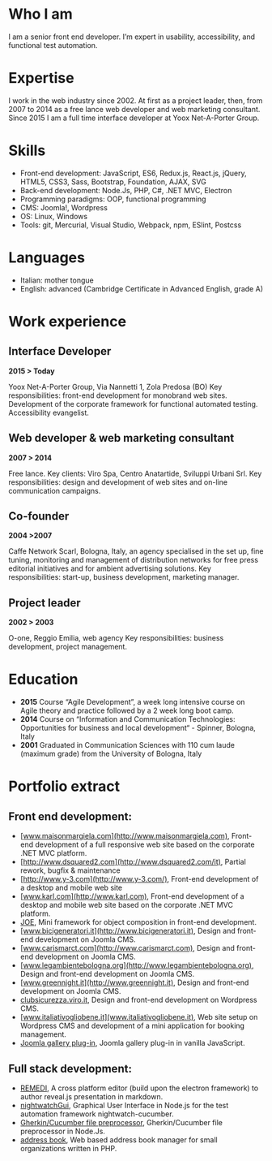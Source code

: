 # Who I am
I am a senior front end developer. I’m expert in usability, accessibility, and functional test automation.

# Expertise
I work in the web industry since 2002. At first as a project leader, then, from 2007 to 2014 as a free lance web developer and web marketing consultant. Since 2015 I am a full time interface developer at Yoox Net-A-Porter Group. 

# Skills
- Front-end development: JavaScript, ES6, Redux.js, React.js, jQuery, HTML5, CSS3, Sass, Bootstrap, Foundation, AJAX, SVG
- Back-end development: Node.Js, PHP, C#, .NET MVC, Electron
- Programming paradigms: OOP, functional programming
- CMS: Joomla!, Wordpress
- OS: Linux, Windows
- Tools: git, Mercurial, Visual Studio, Webpack, npm, ESlint, Postcss

# Languages
- Italian: mother tongue
- English: advanced (Cambridge Certificate in Advanced English, grade A)

# Work experience

## Interface Developer

**2015 > Today**


Yoox Net-A-Porter Group, Via Nannetti 1, Zola Predosa (BO)
Key responsibilities: front-end development for monobrand web sites. Development of the corporate framework for functional automated testing. Accessibility evangelist.

## Web developer & web marketing consultant

**2007 > 2014**


Free lance. Key clients: Viro Spa, Centro Anatartide, Sviluppi Urbani Srl.
Key responsibilities: design and development of web sites and on-line communication campaigns. 

## Co-founder

**2004 >2007**


Caffe Network Scarl, Bologna, Italy, an agency specialised in the set up, fine tuning, monitoring and management of distribution networks for free press editorial initiatives and for ambient advertising solutions.
Key responsibilities: start-up, business development, marketing manager.

## Project leader

**2002 > 2003**


O-one, Reggio Emilia, web agency
Key responsibilities: business development, project management.

# Education

- **2015** Course “Agile Development”, a week long intensive course on Agile theory and practice followed by a 2 week long boot camp. 
- **2014** Course on “Information and Communication Technologies: Opportunities for business and local development“ - Spinner, Bologna, Italy
- **2001** Graduated in Communication Sciences with 110 cum laude (maximum grade) from the University of Bologna, Italy

# Portfolio extract

## Front end development:

- [www.maisonmargiela.com](http://www.maisonmargiela.com), Front-end development of a full responsive web site based on the corporate .NET MVC platform.
- [http://www.dsquared2.com](http://www.dsquared2.com/it), Partial rework, bugfix & maintenance
- [http://www.y-3.com](http://www.y-3.com/), Front-end development of a desktop and mobile web site 
- [www.karl.com](http://www.karl.com), Front-end development of a desktop and mobile web site based on the corporate .NET MVC platform.
- [JOE](https://github.com/fbedussi/JOE), Mini framework for object composition in front-end development.
- [www.bicigeneratori.it](http://www.bicigeneratori.it), Design and front-end development on Joomla CMS. 
- [www.carismarct.com](http://www.carismarct.com), Design and front-end development on Joomla CMS.
- [www.legambientebologna.org](http://www.legambientebologna.org), Design and front-end development on Joomla CMS.
- [www.greennight.it](http://www.greennight.it), Design and front-end development on Joomla CMS.
- [clubsicurezza.viro.it](http://clubsicurezza.viro.it), Design and front-end development on Wordpress CMS.
- [www.italiativogliobene.it](www.italiativogliobene.it), Web site setup on Wordpress CMS and development of a mini application for booking management.
- [Joomla gallery plug-in](github.com/fbedussi/joomla_vanilla_js_gallery_plg), Joomla gallery plug-in in vanilla JavaScript.

## Full stack development:

- [REMEDI](https://github.com/fbedussi/reveal-js-editor), A cross platform editor (build upon the electron framework) to author reveal.js presentation in markdown.
- [nightwatchGui](https://github.com/fbedussi/nightwatchGui), Graphical User Interface in Node.js for the test automation framework nightwatch-cucumber.
- [Gherkin/Cucumber file preprocessor](https://github.com/fbedussi/gpp), Gherkin/Cucumber file preprocessor in Node.Js.
- [address book](https://github.com/fbedussi/addressbook), Web based address book manager for small organizations written in PHP.

